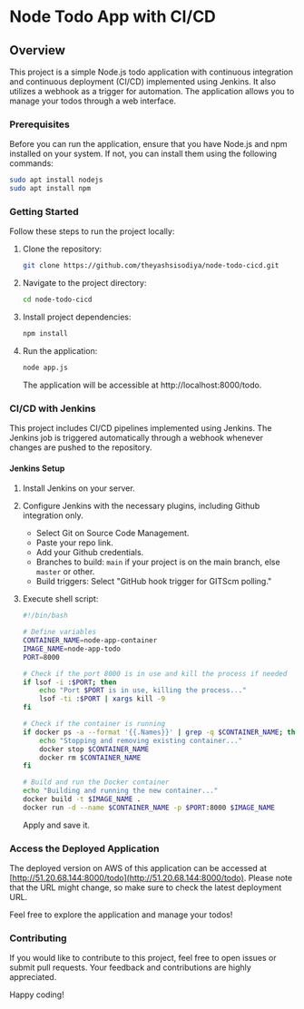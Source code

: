 # Node Todo App with CI/CD

## Overview

This project is a simple Node.js todo application with continuous integration and continuous deployment (CI/CD) implemented using Jenkins. It also utilizes a webhook as a trigger for automation. The application allows you to manage your todos through a web interface.

### Prerequisites

Before you can run the application, ensure that you have Node.js and npm installed on your system. If not, you can install them using the following commands:

```bash
sudo apt install nodejs
sudo apt install npm
```

### Getting Started

Follow these steps to run the project locally:

1. Clone the repository:

   ```bash
   git clone https://github.com/theyashsisodiya/node-todo-cicd.git
   ```

2. Navigate to the project directory:

   ```bash
   cd node-todo-cicd
   ```

3. Install project dependencies:

   ```bash
   npm install
   ```

4. Run the application:

   ```bash
   node app.js
   ```

   The application will be accessible at http://localhost:8000/todo.

### CI/CD with Jenkins

This project includes CI/CD pipelines implemented using Jenkins. The Jenkins job is triggered automatically through a webhook whenever changes are pushed to the repository.

#### Jenkins Setup

1. Install Jenkins on your server.

2. Configure Jenkins with the necessary plugins, including Github integration only.

   - Select Git on Source Code Management.
   - Paste your repo link.
   - Add your Github credentials.
   - Branches to build: `main` if your project is on the main branch, else `master` or other.
   - Build triggers: Select "GitHub hook trigger for GITScm polling."

3. Execute shell script:

   ```bash
   #!/bin/bash

   # Define variables
   CONTAINER_NAME=node-app-container
   IMAGE_NAME=node-app-todo
   PORT=8000

   # Check if the port 8000 is in use and kill the process if needed
   if lsof -i :$PORT; then
       echo "Port $PORT is in use, killing the process..."
       lsof -ti :$PORT | xargs kill -9
   fi

   # Check if the container is running
   if docker ps -a --format '{{.Names}}' | grep -q $CONTAINER_NAME; then
       echo "Stopping and removing existing container..."
       docker stop $CONTAINER_NAME
       docker rm $CONTAINER_NAME
   fi

   # Build and run the Docker container
   echo "Building and running the new container..."
   docker build -t $IMAGE_NAME .
   docker run -d --name $CONTAINER_NAME -p $PORT:8000 $IMAGE_NAME
   ```

   Apply and save it.

### Access the Deployed Application

The deployed version on AWS of this application can be accessed at [http://51.20.68.144:8000/todo](http://51.20.68.144:8000/todo). Please note that the URL might change, so make sure to check the latest deployment URL.

Feel free to explore the application and manage your todos!

### Contributing

If you would like to contribute to this project, feel free to open issues or submit pull requests. Your feedback and contributions are highly appreciated.

Happy coding!
